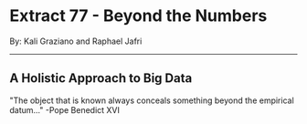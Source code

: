 # Extract 77 - Beyond the Numbers
  By: Kali Graziano and Raphael Jafri
  
  ---
  
  ## A Holistic Approach to Big Data
  
  "The object that is known always conceals something beyond the empirical datum..." -Pope Benedict XVI
  
  
  
  
